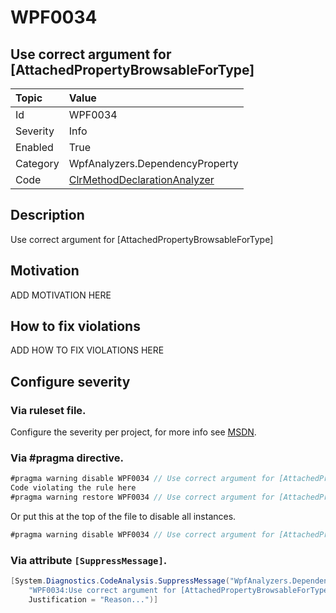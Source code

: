 # WPF0034
## Use correct argument for [AttachedPropertyBrowsableForType]

| Topic    | Value
| :--      | :--
| Id       | WPF0034
| Severity | Info
| Enabled  | True
| Category | WpfAnalyzers.DependencyProperty
| Code     | [ClrMethodDeclarationAnalyzer](https://github.com/DotNetAnalyzers/WpfAnalyzers/blob/master/WpfAnalyzers/Analyzers/ClrMethodDeclarationAnalyzer.cs)

## Description

Use correct argument for [AttachedPropertyBrowsableForType]

## Motivation

ADD MOTIVATION HERE

## How to fix violations

ADD HOW TO FIX VIOLATIONS HERE

<!-- start generated config severity -->
## Configure severity

### Via ruleset file.

Configure the severity per project, for more info see [MSDN](https://msdn.microsoft.com/en-us/library/dd264949.aspx).

### Via #pragma directive.
```C#
#pragma warning disable WPF0034 // Use correct argument for [AttachedPropertyBrowsableForType]
Code violating the rule here
#pragma warning restore WPF0034 // Use correct argument for [AttachedPropertyBrowsableForType]
```

Or put this at the top of the file to disable all instances.
```C#
#pragma warning disable WPF0034 // Use correct argument for [AttachedPropertyBrowsableForType]
```

### Via attribute `[SuppressMessage]`.

```C#
[System.Diagnostics.CodeAnalysis.SuppressMessage("WpfAnalyzers.DependencyProperty", 
    "WPF0034:Use correct argument for [AttachedPropertyBrowsableForType]", 
    Justification = "Reason...")]
```
<!-- end generated config severity -->